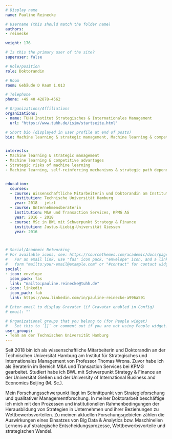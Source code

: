 ```yaml
---
# Display name
name: Pauline Reinecke

# Username (this should match the folder name)
authors:
- reinecke

weight: 176

# Is this the primary user of the site?
superuser: false

# Role/position
role: Doktorandin

# Room
room: Gebäude D Raum 1.013

# Telephone
phone: +49 40 42878-4562

# Organizations/Affiliations
organizations:
- name: TUHH Institut Strategisches & Internationales Management
  url: "https://www.tuhh.de/isim/startseite.html"

# Short bio (displayed in user profile at end of posts)
bio: Machine learning & strategic management, Machine learning & competitive advantages, Strategic risks of machine learning, Machine learning, self-reinforcing mechanisms & strategic path dependency  


interests:
- Machine learning & strategic management
- Machine learning & competitive advantages
- Strategic risks of machine learning
- Machine learning, self-reinforcing mechanisms & strategic path dependency  


education:
  courses:
  - course: Wissenschaftliche Mitarbeiterin und Doktorandin am Institut für Strategisches & Internationales Management
    institution: Technische Universität Hamburg
    year: 2018 - jetzt
  - course: Unternehmensberaterin
    institution: M&A und Transaction Services, KPMG AG
    year: 2016 - 2018
  - course: MSc in BWL mit Schwerpunkt Strategy & Finance
    institution: Justus-Liebig-Universität Giessen 
    year: 2016



# Social/Academic Networking
# For available icons, see: https://sourcethemes.com/academic/docs/page-builder/#icons
#   For an email link, use "fas" icon pack, "envelope" icon, and a link in the
#   form "mailto:your-email@example.com" or "#contact" for contact widget.
social:
- icon: envelope
  icon_pack: fas
  link: "mailto:pauline.reinecke@tuhh.de"
- icon: linkedin
  icon_pack: fab
  link: https://www.linkedin.com/in/pauline-reinecke-a996a591

# Enter email to display Gravatar (if Gravatar enabled in Config)
# email: ""

# Organizational groups that you belong to (for People widget)
#   Set this to `[]` or comment out if you are not using People widget.
user_groups:
- Team an der Technischen Universität Hamburg
---
```


Seit 2018 bin ich als wissenschaftliche Mitarbeiterin und Doktorandin an der Technischen Universität Hamburg am Institut für Strategisches und Internationales Management von Professor Thomas Wrona. Zuvor habe ich als Beraterin im Bereich M&A und Transaction Services bei KPMG gearbeitet. Studiert habe ich BWL mit Schwerpunkt Strategy & Finance an der Universität Gießen und der University of International Business and Economics Beijing (M. Sc.).

Mein Forschungsschwerpunkt liegt im Schnittpunkt von Strategieforschung und qualitativer Managementforschung. In meiner Doktorarbeit beschäftige ich mich mit den Prozessen und institutionellen Rahmenbedingungen der Herausbildung von Strategien in Unternehmen und ihrer Beziehungen zu Wettbewerbsvorteilen. Zu meinen aktuellen Forschungsgebieten zählen die Auswirkungen eines Einsatzes von Big Data & Analytics bzw. Maschinellen Lernens auf strategische Entscheidungsprozesse, Wettbewerbsvorteile und strategischen Wandel.



